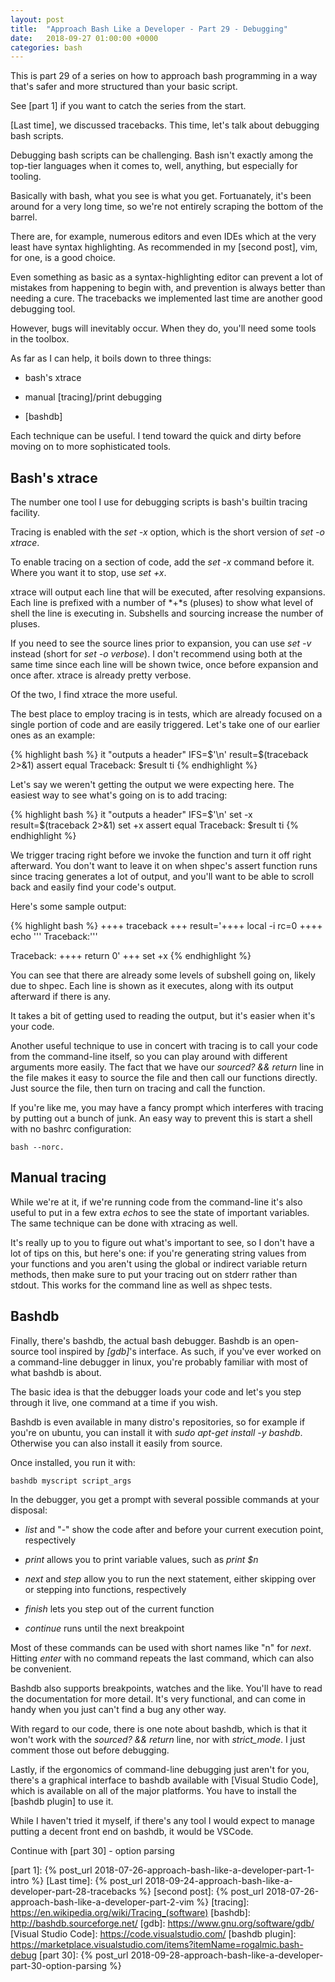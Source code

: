 ```yaml
---
layout: post
title:  "Approach Bash Like a Developer - Part 29 - Debugging"
date:   2018-09-27 01:00:00 +0000
categories: bash
---
```


This is part 29 of a series on how to approach bash programming in a way
that's safer and more structured than your basic script.

See [part 1] if you want to catch the series from the start.

[Last time], we discussed tracebacks. This time, let's talk about
debugging bash scripts.

Debugging bash scripts can be challenging. Bash isn't exactly among the
top-tier languages when it comes to, well, anything, but especially for
tooling.

Basically with bash, what you see is what you get. Fortuanately, it's
been around for a very long time, so we're not entirely scraping the
bottom of the barrel.

There are, for example, numerous editors and even IDEs which at the very
least have syntax highlighting. As recommended in my [second post], vim,
for one, is a good choice.

Even something as basic as a syntax-highlighting editor can prevent a
lot of mistakes from happening to begin with, and prevention is always
better than needing a cure. The tracebacks we implemented last time are
another good debugging tool.

However, bugs will inevitably occur. When they do, you'll need some
tools in the toolbox.

As far as I can help, it boils down to three things:

-   bash's xtrace

-   manual [tracing]/print debugging

-   [bashdb]

Each technique can be useful. I tend toward the quick and dirty before
moving on to more sophisticated tools.

Bash's xtrace
-------------

The number one tool I use for debugging scripts is bash's builtin
tracing facility.

Tracing is enabled with the *set -x* option, which is the short version
of *set -o xtrace*.

To enable tracing on a section of code, add the *set -x* command before
it. Where you want it to stop, use *set +x*.

xtrace will output each line that will be executed, after resolving
expansions. Each line is prefixed with a number of *+*s (pluses) to show
what level of shell the line is executing in. Subshells and sourcing
increase the number of pluses.

If you need to see the source lines prior to expansion, you can use *set
-v* instead (short for *set -o verbose*). I don't recommend using both
at the same time since each line will be shown twice, once before
expansion and once after. xtrace is already pretty verbose.

Of the two, I find xtrace the more useful.

The best place to employ tracing is in tests, which are already focused
on a single portion of code and are easily triggered. Let's take one of
our earlier ones as an example:

{% highlight bash %}
it "outputs a header"
  IFS=$'\n'
  result=$(traceback 2>&1)
  assert equal Traceback: $result
ti
{% endhighlight %}

Let's say we weren't getting the output we were expecting here. The
easiest way to see what's going on is to add tracing:

{% highlight bash %}
it "outputs a header"
  IFS=$'\n'
  set -x
  result=$(traceback 2>&1)
  set +x
  assert equal Traceback: $result
ti
{% endhighlight %}

We trigger tracing right before we invoke the function and turn it off
right afterward. You don't want to leave it on when shpec's assert
function runs since tracing generates a lot of output, and you'll want
to be able to scroll back and easily find your code's output.

Here's some sample output:

{% highlight bash %}
++++ traceback
+++ result='++++ local -i rc=0
++++ echo '\''
Traceback:'\''

Traceback:
++++ return 0'
+++ set +x
{% endhighlight %}

You can see that there are already some levels of subshell going on,
likely due to shpec. Each line is shown as it executes, along with its
output afterward if there is any.

It takes a bit of getting used to reading the output, but it's easier
when it's your code.

Another useful technique to use in concert with tracing is to call your
code from the command-line itself, so you can play around with different
arguments more easily. The fact that we have our *sourced? && return*
line in the file makes it easy to source the file and then call our
functions directly. Just source the file, then turn on tracing and call
the function.

If you're like me, you may have a fancy prompt which interferes with
tracing by putting out a bunch of junk. An easy way to prevent this is
start a shell with no bashrc configuration:

    bash --norc.

Manual tracing
--------------

While we're at it, if we're running code from the command-line it's also
useful to put in a few extra *echo*s to see the state of important
variables. The same technique can be done with xtracing as well.

It's really up to you to figure out what's important to see, so I don't
have a lot of tips on this, but here's one: if you're generating string
values from your functions and you aren't using the global or indirect
variable return methods, then make sure to put your tracing out on
stderr rather than stdout. This works for the command line as well as
shpec tests.

Bashdb
------

Finally, there's bashdb, the actual bash debugger. Bashdb is an
open-source tool inspired by *[gdb]*'s interface. As such, if you've
ever worked on a command-line debugger in linux, you're probably
familiar with most of what bashdb is about.

The basic idea is that the debugger loads your code and let's you step
through it live, one command at a time if you wish.

Bashdb is even available in many distro's repositories, so for example
if you're on ubuntu, you can install it with *sudo apt-get install -y
bashdb*. Otherwise you can also install it easily from source.

Once installed, you run it with:

    bashdb myscript script_args

In the debugger, you get a prompt with several possible commands at your
disposal:

-   *list* and "-" show the code after and before your current execution
    point, respectively

-   *print* allows you to print variable values, such as *print $n*

-   *next* and *step* allow you to run the next statement, either
    skipping over or stepping into functions, respectively

-   *finish* lets you step out of the current function

-   *continue* runs until the next breakpoint

Most of these commands can be used with short names like "n" for *next*.
Hitting *enter* with no command repeats the last command, which can also
be convenient.

Bashdb also supports breakpoints, watches and the like. You'll have to
read the documentation for more detail. It's very functional, and can
come in handy when you just can't find a bug any other way.

With regard to our code, there is one note about bashdb, which is that
it won't work with the *sourced? && return* line, nor with
*strict\_mode*. I just comment those out before debugging.

Lastly, if the ergonomics of command-line debugging just aren't for you,
there's a graphical interface to bashdb available with [Visual Studio
Code], which is available on all of the major platforms. You have to
install the [bashdb plugin] to use it.

While I haven't tried it myself, if there's any tool I would expect to
manage putting a decent front end on bashdb, it would be VSCode.

Continue with [part 30] - option parsing

  [part 1]: {% post_url 2018-07-26-approach-bash-like-a-developer-part-1-intro %}
  [Last time]: {% post_url 2018-09-24-approach-bash-like-a-developer-part-28-tracebacks %}
  [second post]: {% post_url 2018-07-26-approach-bash-like-a-developer-part-2-vim %}
  [tracing]: https://en.wikipedia.org/wiki/Tracing_(software)
  [bashdb]: http://bashdb.sourceforge.net/
  [gdb]: https://www.gnu.org/software/gdb/
  [Visual Studio Code]: https://code.visualstudio.com/
  [bashdb plugin]: https://marketplace.visualstudio.com/items?itemName=rogalmic.bash-debug
  [part 30]: {% post_url 2018-09-28-approach-bash-like-a-developer-part-30-option-parsing %}
